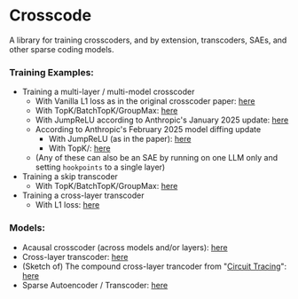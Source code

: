 # Crosscode

A library for training crosscoders, and by extension, transcoders, SAEs, and other sparse coding models.

### Training Examples:
- Training a multi-layer / multi-model crosscoder
    - With Vanilla L1 loss as in the original crosscoder paper: [here](./crosscode/trainers/l1_crosscoder/run.py)
    - With TopK/BatchTopK/GroupMax: [here](./crosscode/trainers/topk_crosscoder/run.py)
    - With JumpReLU according to Anthropic's January 2025 update: [here](./crosscode/trainers/jan_update_crosscoder/run.py)
    - According to Anthropic's February 2025 model diffing update
        - With JumpReLU (as in the paper): [here](./crosscode/trainers/feb_update_diffing_crosscoder/run_jumprelu.py)
        - With TopK/: [here](./crosscode/trainers/feb_update_diffing_crosscoder/topk_trainer.py)
    - (Any of these can also be an SAE by running on one LLM only and setting `hookpoints` to a single layer)
- Training a skip transcoder
    - With TopK/BatchTopK/GroupMax: [here](./crosscode/trainers/skip_transcoder/run.py)
- Training a cross-layer transcoder
    - With L1 loss: [here](./crosscode/trainers/l1_crosslayer_trancoder/run.py)


### Models:
- Acausal crosscoder (across models and/or layers): [here](./crosscode/models/acausal_crosscoder.py)
- Cross-layer transcoder: [here](./crosscode/models/crosslayer_transcoder.py)
- (Sketch of) The compound cross-layer trancoder from "[Circuit Tracing](https://transformer-circuits.pub/2025/attribution-graphs/methods.html)": [here](./crosscode/models/compound_clt.py)
- Sparse Autoencoder / Transcoder: [here](./crosscode/models/sae.py)
